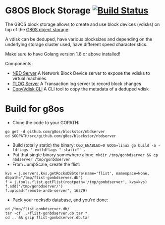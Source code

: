 # G8OS Block Storage [![Build Status](https://travis-ci.org/g8os/blockstor.svg?branch=master)](https://travis-ci.org/g8os/blockstor)

The G8OS block storage allows to create and use block devices (vdisks) on top of the [G80S object storage](https://github.com/g8os/objstor).

A vdisk can be deduped, have various blocksizes and depending on the underlying storage cluster used, have different speed characteristics.

Make sure to have Golang version 1.8 or above installed!

Components:
* [NBD Server](nbdserver/readme.md)
    A Network Block Device server to expose the vdisks to virtual machines.
* [TLOG Server](tlog/tlogserver/README.md)
    A Transaction log server to record block changes
* [CopyVdisk CLI](cmd/copyvdisk/readme.md)
    A CLI tool to copy the metadata of a deduped vdisk

# Build for g8os
- Clone the code to your GOPATH:
```
go get -d github.com/g8os/blockstor/nbdserver
cd $GOPATH/src/github.com/g8os/blockstor/nbdserver
```

- Build (totally static) the binary: `CGO_ENABLED=0 GOOS=linux go build -a -ldflags '-extldflags "-static"' .`
- Put that single binary somewhere alone: `mkdir /tmp/gonbdserver && cp nbdserver /tmp/gonbdserver`
- From JumpScale, create the flist:
```
kvs = j.servers.kvs.getRocksDBStore(name='flist', namespace=None, dbpath="/tmp/flist-gonbdserver.db")
f = j.tools.flist.getFlist(rootpath='/tmp/gonbdserver', kvs=kvs)
f.add('/tmp/gonbdserver/')
f.upload("remote-ardb-server", 16379)
```

- Pack your rocksdb database, and you're done:
```
cd /tmp/flist-gonbdserver.db/
tar -cf ../flist-gonbdserver.db.tar *
cd .. && gzip flist-gonbdserver.db.tar
```
